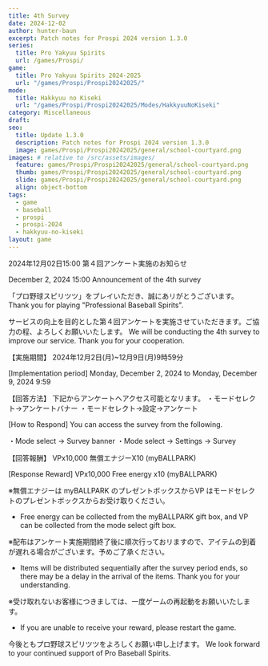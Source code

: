 ```yaml
---
title: 4th Survey
date: 2024-12-02
author: hunter-baun
excerpt: Patch notes for Prospi 2024 version 1.3.0
series:
  title: Pro Yakyuu Spirits
  url: /games/Prospi/
game: 
  title: Pro Yakyuu Spirits 2024-2025
  url: "/games/Prospi/Prospi20242025/"
mode: 
  title: Hakkyuu no Kiseki
  url: "/games/Prospi/Prospi20242025/Modes/HakkyuuNoKiseki"
category: Miscellaneous
draft: 
seo:
  title: Update 1.3.0
  description: Patch notes for Prospi 2024 version 1.3.0
  image: games/Prospi/Prospi20242025/general/school-courtyard.png
images: # relative to /src/assets/images/
  feature: games/Prospi/Prospi20242025/general/school-courtyard.png
  thumb: games/Prospi/Prospi20242025/general/school-courtyard.png
  slide: games/Prospi/Prospi20242025/general/school-courtyard.png
  align: object-bottom
tags:
  - game
  - baseball
  - prospi
  - prospi-2024
  - hakkyuu-no-kiseki
layout: game
---
```

<article class="prose max-w-xl lg:max-w-4xl lg:prose-lg">
2024年12月02日15:00 第４回アンケート実施のお知らせ

December 2, 2024 15:00 Announcement of the 4th survey


「プロ野球スピリツツ」をプレイいただき、誠にあリがとうございます。
Thank you for playing "Professional Baseball Spirits".


サービスの向上を目的とした第４回アンケートを実施させていただきます。ご協力の程、よろしくお願いいたします。
We will be conducting the 4th survey to improve our service. Thank you for your cooperation.


【実施期間】
2024年12月2日(月)~12月9日(月)9時59分


[Implementation period]
Monday, December 2, 2024 to Monday, December 9, 2024 9:59


【回答方法】
下記からアンケートヘアクセス可能となリます。
・モードセレクト→アンケートバナー
・モードセレクト→設定→アンケート


[How to Respond]
You can access the survey from the following.


・Mode select → Survey banner
・Mode select → Settings → Survey


【回答報酬】
VPx10,000
無償エナジーX10 (myBALLPARK)


[Response Reward]
VPx10,000
Free energy x10 (myBALLPARK)


※無償エナジーは myBALLPARK のプレゼントボックスからVP はモードセレクトのプレゼントボックスからお受け取りください。
* Free energy can be collected from the myBALLPARK gift box, and VP can be collected from the mode select gift box.


※配布はアンケート実施期間終了後に順次行っておリますので、アイテムの到着が遅れる場合がございます。予めご了承ください。
* Items will be distributed sequentially after the survey period ends, so there may be a delay in the arrival of the items. Thank you for your understanding.


※受け取れないお客様につきましては、一度ゲームの再起動をお願いいたします。
* If you are unable to receive your reward, please restart the game.


今後ともプロ野球スピリツツをよろしくお願い申し上げます。
We look forward to your continued support of Pro Baseball Spirits.
</article>